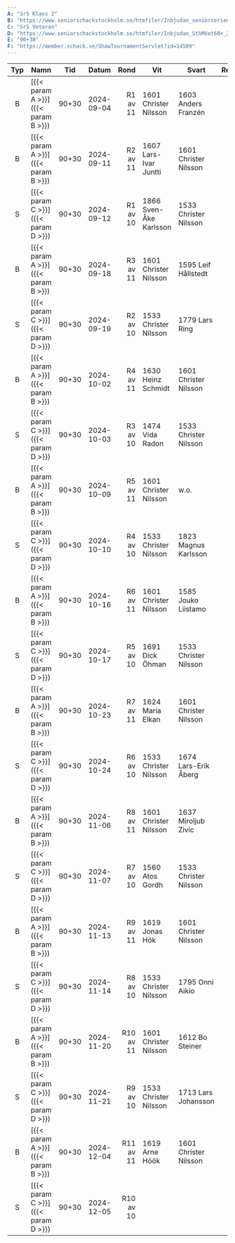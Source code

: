 ```yaml
---
A: "SrS Klass 2"
B: "https://www.seniorschackstockholm.se/htmfiler/Inbjudan_seniorserien_h%C3%B6sten_2024.pdf"
C: "SrS Veteran"
D: "https://www.seniorschackstockholm.se/htmfiler/Inbjudan_SthMVet60+_2024.pdf"
E: "90+30"
F: "https://member.schack.se/ShowTournamentServlet?id=14509"
---
```


|Typ|Namn|Tid|Datum|Rond|Vit|Svart|Resultat|p.p|
|:-:|-|-|-|-:|-|-|:-:|-:|
|<old>B</old>|<old>[{{< param A >}}]({{< param B >}})</old>|<old>90+30</old>|<old><old>2024-09-04</old></old>|<old>R1 av 11</old>|<old>1601 Christer Nilsson</old>|<old>1603 Anders Franzén</old>|<old>remi</old>|<old>[0.5](https://member.schack.se/ShowTournamentServlet?id=14509)</old>|
|<old>B</old>|<old>[{{< param A >}}]({{< param B >}})</old>|<old>90+30</old>|<old>2024-09-11</old>|<old>R2 av 11</old>|<old>1607 Lars-Ivar Juntti</old>|<old>1601 Christer Nilsson</old>|<old>1-0</old>|<old>0.5</old>|
|S|[{{< param C >}}]({{< param D >}})|90+30|<old>2024-09-12</old>|R1 av 10|1866 Sven-Åke Karlsson|1533 Christer Nilsson|1-0|0.0|
|B|[{{< param A >}}]({{< param B >}})|90+30|<old>2024-09-18</old>|R3 av 11|1601 Christer Nilsson|1595 Leif Hållstedt|0-1|0.5|
|S|[{{< param C >}}]({{< param D >}})|90+30|<old>2024-09-19</old>|R2 av 10|1533 Christer Nilsson|1779 Lars Ring|0-1|0.0|
|B|[{{< param A >}}]({{< param B >}})|90+30|<old>2024-10-02</old>|R4 av 11|1630 Heinz Schmidt|1601 Christer Nilsson|remi|2.0|
|S|[{{< param C >}}]({{< param D >}})|90+30|<old>2024-10-03</old>|R3 av 10|1474 Vida Radon|1533 Christer Nilsson|0-1|1.0|
|B|[{{< param A >}}]({{< param B >}})|90+30|<old>2024-10-09</old>|R5 av 11|1601 Christer Nilsson|w.o.|0-0|2.0|
|S|[{{< param C >}}]({{< param D >}})|90+30|<old>2024-10-10</old>|R4 av 10|1533 Christer Nilsson|1823 Magnus Karlsson|0-1|1.0|
|B|[{{< param A >}}]({{< param B >}})|90+30|<old>2024-10-16</old>|R6 av 11|1601 Christer Nilsson|1585 Jouko Liistamo|1-0|3.0|
|S|[{{< param C >}}]({{< param D >}})|90+30|<old>2024-10-17</old>|R5 av 10|1691 Dick Öhman|1533 Christer Nilsson|remi|1.5|
|B|[{{< param A >}}]({{< param B >}})|90+30|<old>2024-10-23</old>|R7 av 11|1624 Maria Elkan|1601 Christer Nilsson|0-1|4.0|
|S|[{{< param C >}}]({{< param D >}})|90+30|<old>2024-10-24</old>|R6 av 10|1533 Christer Nilsson|1674 Lars-Erik Åberg|0-1|1.5|
|B|[{{< param A >}}]({{< param B >}})|90+30|<old>2024-11-06</old>|R8 av 11|1601 Christer Nilsson|1637 Miroljub Zivic|1-0|5.0|
|S|[{{< param C >}}]({{< param D >}})|90+30|<old>2024-11-07</old>|R7 av 10|1560 Atos Gordh|1533 Christer Nilsson|0-1|2.5|
|B|[{{< param A >}}]({{< param B >}})|90+30|<old>2024-11-13</old>|R9 av 11|1619 Jonas Hök|1601 Christer Nilsson|0-1|6.0|
|S|[{{< param C >}}]({{< param D >}})|90+30|<old>2024-11-14</old>|R8 av 10|1533 Christer Nilsson|1795 Onni Aikio|0-1|2.5|
|B|[{{< param A >}}]({{< param B >}})|90+30|<old>2024-11-20</old>|R10 av 11|1601 Christer Nilsson|1612 Bo Steiner|0-1|5.0|
|S|[{{< param C >}}]({{< param D >}})|90+30|<old>2024-11-21</old>|R9 av 10|1533 Christer Nilsson|1713 Lars Johansson|1-0|3.5|
|B|[{{< param A >}}]({{< param B >}})|90+30|2024-12-04|R11 av 11|1619 Arne Höök|1601 Christer Nilsson|0-0|5.0|
|S|[{{< param C >}}]({{< param D >}})|90+30|2024-12-05|R10 av 10|||||
